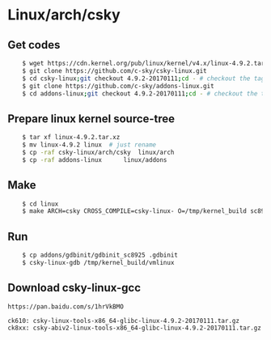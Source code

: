 # Linux/arch/csky

## Get codes

```sh
	$ wget https://cdn.kernel.org/pub/linux/kernel/v4.x/linux-4.9.2.tar.xz
	$ git clone https://github.com/c-sky/csky-linux.git
	$ cd csky-linux;git checkout 4.9.2-20170111;cd - # checkout the tag you want
	$ git clone https://github.com/c-sky/addons-linux.git
	$ cd addons-linux;git checkout 4.9.2-20170111;cd - # checkout the tag you want
```

## Prepare linux kernel source-tree

```sh
	$ tar xf linux-4.9.2.tar.xz
	$ mv linux-4.9.2 linux  # just rename
	$ cp -raf csky-linux/arch/csky	linux/arch
	$ cp -raf addons-linux		linux/addons
```

## Make

```sh
	$ cd linux
	$ make ARCH=csky CROSS_COMPILE=csky-linux- O=/tmp/kernel_build sc8925_defconfig uImage
```

## Run

```sh
	$ cp addons/gdbinit/gdbinit_sc8925 .gdbinit
	$ csky-linux-gdb /tmp/kernel_build/vmlinux
```

## Download csky-linux-gcc

	https://pan.baidu.com/s/1hrVkBMO

	ck610: csky-linux-tools-x86_64-glibc-linux-4.9.2-20170111.tar.gz
	ck8xx: csky-abiv2-linux-tools-x86_64-glibc-linux-4.9.2-20170111.tar.gz

